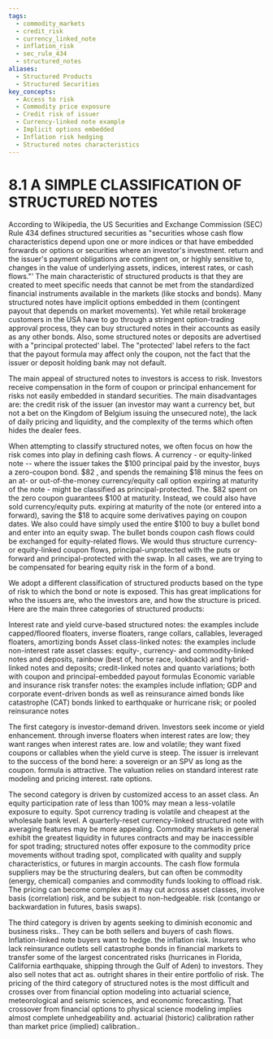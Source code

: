 ```yaml
---
tags:
  - commodity_markets
  - credit_risk
  - currency_linked_note
  - inflation_risk
  - sec_rule_434
  - structured_notes
aliases:
  - Structured Products
  - Structured Securities
key_concepts:
  - Access to risk
  - Commodity price exposure
  - Credit risk of issuer
  - Currency-linked note example
  - Implicit options embedded
  - Inflation risk hedging
  - Structured notes characteristics
---
```


# 8.1  A SIMPLE CLASSIFICATION OF STRUCTURED NOTES  

According to Wikipedia, the US Securities and Exchange Commission (SEC) Rule 434 defines structured securities as "securities whose cash flow characteristics depend upon one or more indices or that have embedded forwards or options or securities where an investor's investment. return and the issuer's payment obligations are contingent on, or highly sensitive to, changes in the value of underlying assets, indices, interest rates, or cash flows."' The main characteristic of structured products is that they are created to meet specific needs that cannot be met from the standardized financial instruments available in the markets (like stocks and bonds). Many structured notes have implicit options embedded in them (contingent payout that depends on market movements). Yet while retail brokerage customers in the USA have to go through a stringent option-trading approval process, they can buy structured notes in their accounts as easily as any other bonds. Also, some structured notes or deposits are advertised with a "principal protected' label. The "protected' label refers to the fact that the payout formula may affect only the coupon, not the fact that the issuer or deposit holding bank may not default.  

The main appeal of structured notes to investors is access to risk. Investors receive compensation in the form of coupon or principal enhancement for risks not easily embedded in standard securities. The main disadvantages are: the credit risk of the issuer (an investor may want a currency bet, but not a bet on the Kingdom of Belgium issuing the unsecured note), the lack of daily pricing and liquidity, and the complexity of the terms which often hides the dealer fees.  

When attempting to classify structured notes, we often focus on how the risk comes into play in defining cash flows. A currency - or equity-linked note -- where the issuer takes the $\$100$ principal paid by the investor, buys a zero-coupon bond. $\$82$ , and spends the remaining $\$18$ minus the fees on an at- or out-of-the-money currency/equity call option expiring at maturity of the note - might be classified as principal-protected. The. $\$82$ spent on the zero coupon guarantees $\$100$ at maturity. Instead, we could also have sold currency/equity puts. expiring at maturity of the note (or entered into a forward), saving the $\$18$ to acquire some derivatives paying on coupon dates. We also could have simply used the entire $\$100$ to buy a bullet bond and enter into an equity swap. The bullet bonds coupon cash flows could be exchanged for equity-related flows. We would thus structure currency- or equity-linked coupon flows, principal-unprotected with the puts or forward and principal-protected with the swap. In all cases, we are trying to be compensated for bearing equity risk in the form of a bond.  

We adopt a different classification of structured products based on the type of risk to which the bond or note is exposed. This has great implications for who the issuers are, who the investors are, and how the structure is priced. Here are the main three categories of structured products:  

Interest rate and yield curve-based structured notes: the examples include capped/floored floaters, inverse floaters, range collars, callables, leveraged floaters, amortizing bonds Asset class-linked notes: the examples include non-interest rate asset classes: equity-, currency- and commodity-linked notes and deposits, rainbow (best of, horse race, lookback) and hybrid-linked notes and deposits; credit-linked notes and quanto variations; both with coupon and principal-embedded payout formulas Economic variable and insurance risk transfer notes: the examples include inflation; GDP and corporate event-driven bonds as well as reinsurance aimed bonds like catastrophe (CAT) bonds linked to earthquake or hurricane risk; or pooled reinsurance notes  

The first category is investor-demand driven. Investors seek income or yield enhancement. through inverse floaters when interest rates are low; they want ranges when interest rates are. low and volatile; they want fixed coupons or callables when the yield curve is steep. The issuer is irrelevant to the success of the bond here: a sovereign or an SPV as long as the coupon. formula is attractive. The valuation relies on standard interest rate modeling and pricing interest. rate options.  

The second category is driven by customized access to an asset class. An equity participation rate of less than $100\%$ may mean a less-volatile exposure to equity. Spot currency trading is volatile and cheapest at the wholesale bank level. A quarterly-reset currency-linked structured note with averaging features may be more appealing. Commodity markets in general exhibit the greatest liquidity in futures contracts and may be inaccessible for spot trading; structured notes offer exposure to the commodity price movements without trading spot, complicated with quality and supply characteristics, or futures in margin accounts. The cash flow formula suppliers may be the structuring dealers, but can often be commodity (energy, chemical) companies and commodity funds looking to offload risk. The pricing can become complex as it may cut across asset classes, involve basis (correlation) risk, and be subject to non-hedgeable. risk (contango or backwardation in futures, basis swaps).  

The third category is driven by agents seeking to diminish economic and business risks.. They can be both sellers and buyers of cash flows. Inflation-linked note buyers want to hedge. the inflation risk. Insurers who lack reinsurance outlets sell catastrophe bonds in financial markets to transfer some of the largest concentrated risks (hurricanes in Florida, California earthquake, shipping through the Gulf of Aden) to investors. They also sell notes that act as. outright shares in their entire portfolio of risk. The pricing of the third category of structured notes is the most difficult and crosses over from financial option modeling into actuarial science, meteorological and seismic sciences, and economic forecasting. That crossover from financial options to physical science modeling implies almost complete unhedgeability and. actuarial (historic) calibration rather than market price (implied) calibration..  
